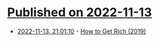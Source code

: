 # [Published on 2022-11-13](index.md)

* [2022-11-13, 21:01:10](https://news.ycombinator.com/item?id=33587298) - [How to Get Rich (2019)](https://nav.al/rich)

